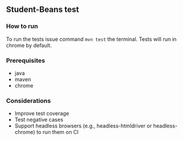 ##  Student-Beans test
### How to run
To run the tests issue command `mvn test` the terminal.
Tests will run in chrome by default.


### Prerequisites
- java
- maven
- chrome

### Considerations
- Improve test coverage
- Test negative cases
- Support headless browsers (e.g., headless-htmldriver or headless-chrome) to run them on CI

